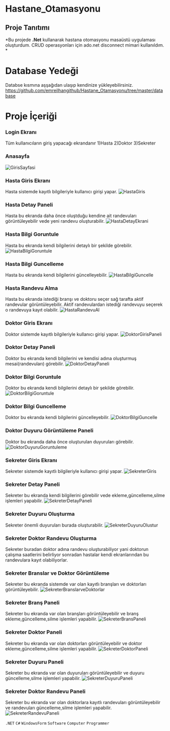 # Hastane_Otamasyonu

## Proje Tanıtımı 

*Bu projede **.Net** kullanarak hastana otomasyonu masaüstü uygulaması oluşturdum. CRUD operasyonları için ado.net disconnect mimari kullanıldım. *

# Database Yedeği #
Databse kısmına aşşağıdan ulaşıp kendinize yükleyebilirsiniz. https://github.com/emreilhangithub/Hastane_Otamasyonu/tree/master/database

# Proje İçeriği #

### Login Ekranı
Tüm kullanıcıların giriş yapacağı ekrandanır 1)Hasta 2)Doktor 3)Sekreter
### Anasayfa
![GirisSayfasi](https://github.com/emreilhangithub/Hastane_Otamasyonu/blob/master/images/GirisSayfasi.png)

### Hasta Giris Ekranı
Hasta sistemde kayıtlı bilgileriyle kullanıcı girişi yapar.
![HastaGiris](https://github.com/emreilhangithub/Hastane_Otamasyonu/blob/master/images/HastaGiris.png)

### Hasta Detay Paneli
Hasta bu ekranda daha önce oluştduğu kendine ait randevuları görüntüleyebilir vede yeni randevu oluşturabilir.
![HastaDetayEkrani](https://github.com/emreilhangithub/Hastane_Otamasyonu/blob/master/images/HastaDetayEkrani.png)

### Hasta Bilgi Goruntule
Hasta bu ekranda kendi bilgilerini detaylı bir şekilde görebilir.
![HastaBilgiGoruntule](https://github.com/emreilhangithub/Hastane_Otamasyonu/blob/master/images/HastaBilgiGoruntule.png)

### Hasta Bilgi Guncelleme
Hasta bu ekranda kendi bilgilerini güncelleyebilir.
![HastaBilgiGuncelle](https://github.com/emreilhangithub/Hastane_Otamasyonu/blob/master/images/HastaBilgiGuncelle.png)

### Hasta Randevu Alma
Hasta bu ekranda istediği branşı ve doktoru seçer sağ tarafta aktif randevular görüntüleyebilir.
Aktif randevulardan istediği randevuyu seçerek o randevuya kayıt olabilir.
![HastaRandevuAl](https://github.com/emreilhangithub/Hastane_Otamasyonu/blob/master/images/HastaRandevuAl.png)

### Doktor Giris Ekranı
Doktor sistemde kayıtlı bilgileriyle kullanıcı girişi yapar.
![DoktorGirisPaneli](https://github.com/emreilhangithub/Hastane_Otamasyonu/blob/master/images/DoktorGirisPaneli.png)

### Doktor Detay Paneli
Doktor bu ekranda kendi bilgilerini ve kendisi adına oluşturmuş mesai(randevuları) görebilir.
![DoktorDetayPaneli](https://github.com/emreilhangithub/Hastane_Otamasyonu/blob/master/images/DoktorDetayPaneli.png)

### Doktor Bilgi Goruntule
Doktor bu ekranda kendi bilgilerini detaylı bir şekilde görebilir.
![DoktorBilgiGoruntule](https://github.com/emreilhangithub/Hastane_Otamasyonu/blob/master/images/DoktorBilgiGoruntule.png)

### Doktor Bilgi Guncelleme
Doktor bu ekranda kendi bilgilerini güncelleyebilir.
![DoktorBilgiGuncelle](https://github.com/emreilhangithub/Hastane_Otamasyonu/blob/master/images/DoktorBilgiGuncelle.png)

### Doktor Duyuru Görüntüleme Paneli
Doktor bu ekranda daha önce oluşturulan duyuruları görebilir.
![DoktorDuyuruGoruntuleme](https://github.com/emreilhangithub/Hastane_Otamasyonu/blob/master/images/DoktorDuyuruGoruntuleme.png)

### Sekreter Giris Ekranı
Sekreter sistemde kayıtlı bilgileriyle kullanıcı girişi yapar.
![SekreterGiris](https://github.com/emreilhangithub/Hastane_Otamasyonu/blob/master/images/SekreterGiris.png)

### Sekreter Detay Paneli
Sekreter bu ekranda kendi bilgilerini görebilir vede ekleme,güncelleme,silme işlemleri yapabilir.
![SekreterDetayPaneli](https://github.com/emreilhangithub/Hastane_Otamasyonu/blob/master/images/SekreterDetayPaneli.png)

### Sekreter Duyuru Oluşturma
Sekreter önemli duyuruları burada oluşturabilir.
![SekreterDuyuruOlustur](https://github.com/emreilhangithub/Hastane_Otamasyonu/blob/master/images/SekreterDuyuruOlustur.png)

### Sekreter Doktor Randevu Oluşturma
Sekreter buradan doktor adına randevu oluşturabiliyor yani doktorun çalışma saatlerini belirliyor sonradan hastalar kendi ekranlarından bu randevulara kayıt olabiliyorlar.

### Sekreter Branslar ve Doktor Görüntüleme
Sekreter bu ekranda sistemde var olan kayıtlı branşları ve doktorları görüntüleyebilir.
![SekreterBranslarveDoktorlar](https://github.com/emreilhangithub/Hastane_Otamasyonu/blob/master/images/SekreterBranslarveDoktorlar.png)

### Sekreter Branş Paneli
Sekreter bu ekranda var olan branşları görüntüleyebilir ve branş ekleme,güncelleme,silme işlemleri yapabilir.
![SekreterBransPaneli](https://github.com/emreilhangithub/Hastane_Otamasyonu/blob/master/images/SekreterBransPaneli.png)

### Sekreter Doktor Paneli
Sekreter bu ekranda var olan doktorları görüntüleyebilir ve doktor ekleme,güncelleme,silme işlemleri yapabilir.
![SekreterDoktorPaneli](https://github.com/emreilhangithub/Hastane_Otamasyonu/blob/master/images/SekreterDoktorPaneli.png)

### Sekreter Duyuru Paneli
Sekreter bu ekranda var olan duyuruları görüntüleyebilir ve duyuru güncelleme,silme işlemleri yapabilir.
![SekreterDuyuruPaneli](https://github.com/emreilhangithub/Hastane_Otamasyonu/blob/master/images/SekreterDuyuruPaneli.png)

### Sekreter Doktor Randevu Paneli
Sekreter bu ekranda var olan doktorlara kayıtlı randevuları görüntüleyebilir ve randevuları güncelleme,silme işlemleri yapabilir.
![SekreterRandevuPaneli](https://github.com/emreilhangithub/Hastane_Otamasyonu/blob/master/images/SekreterRandevuPaneli.png)

```.NET``` ```C#``` ```WindowsForm``` ```Software``` ```Computer``` ```Programmer``` 

